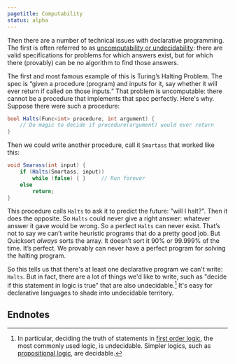 ```yaml
---
pagetitle: Computability
status: alpha
---
```

Then there are a number of technical issues with declarative programming.  The first is often referred to as [uncomputability or undecidability](https://en.wikipedia.org/wiki/Undecidable_problem): there are valid specifications for problems for which answers exist, but for which there (provably) can be no algorithm to find those answers.

The first and most famous example of this is Turing’s Halting Problem.  The spec is “given a procedure (program) and inputs for it, say whether it will ever return if called on those inputs.”  That problem is uncomputable: there cannot be a procedure that implements that spec perfectly.  Here's why.  Suppose there were such a procedure:
```C#
bool Halts(Func<int> procedure, int argument) {
    // Do magic to decide if procedure(argument) would ever return
}
```
Then we could write another procedure, call it `Smartass` that worked like this:
```C#
void Smarass(int input) {
    if (Halts(Smartass, input))
        while (false) { }     // Run forever
    else
        return;
}
```
This procedure calls `Halts` to ask it to predict the future: "will I halt?".  Then it does the opposite.  So `Halts` could never give a right answer: whatever answer it gave would be wrong.  So a perfect `Halts` can never exist. That’s not to say we can’t write heuristic programs that do a pretty good job.  But Quicksort *always* sorts the array.  It doesn’t sort it 90% or 99.999% of the time. It’s perfect.  We provably can never have a perfect program for solving the halting program.

So this tells us that there's at least one declarative program we can't write: `Halts`.  But in fact, there are a lot of things we'd like to write, such as "decide if this statement in logic is true" that are also undecidable.[^1] It's easy for declarative languages to shade into undecidable territory.

## Endnotes

[^1]: In particular, deciding the truth of statements in [first order logic](https://en.wikipedia.org/wiki/First-order_logic), the most commonly used logic, is undecidable.  Simpler logics, such as [propositional logic](https://en.wikipedia.org/wiki/Propositional_calculus), are decidable.